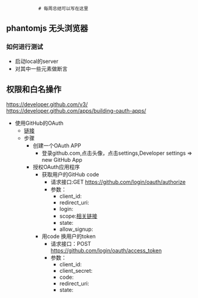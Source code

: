                 # 每周总结可以写在这里
## phantomjs 无头浏览器
### 如何进行测试
+ 启动local的server
+ 对其中一些元素做断言

## 权限和白名操作
https://developer.github.com/v3/
https://developer.github.com/apps/building-oauth-apps/
- 使用GitHub的OAuth
  - [链接](https://developer.github.com/apps/building-oauth-apps/)
  - 步骤
    - 创建一个OAuth APP
      - 登录github.com,点击头像，点击settings,Developer settings => new GitHub App
    - 授权OAuth应用程序
      - 获取用户的GitHub code
        - 请求接口:GET https://github.com/login/oauth/authorize
        - 参数：
          - client_id:
          - redirect_uri:
          - login:
          - scope:[相关链接](https://developer.github.com/apps/building-oauth-apps/understanding-scopes-for-oauth-apps/)
          - state:
          - allow_signup:
      - 用code 换用户的token
        - 请求接口：POST https://github.com/login/oauth/access_token
        - 参数：
          - client_id:
          - client_secret:
          - code:
          - redirect_uri:
          - state:
